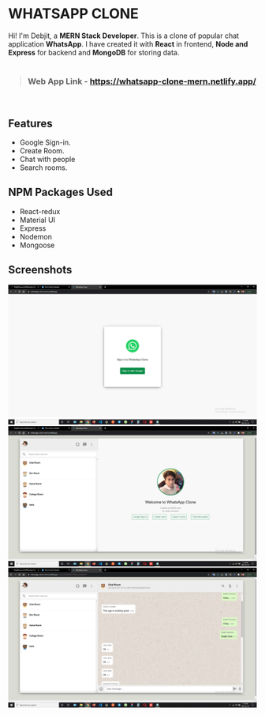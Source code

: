 # WHATSAPP CLONE

Hi! I'm Debjit, a **MERN Stack Developer**. This is a clone of popular chat application **WhatsApp**.
I have created it with **React** in frontend,  **Node and Express** for backend and **MongoDB** for storing data.
<br>
<br>
> ### Web App Link - https://whatsapp-clone-mern.netlify.app/


<br>

## Features

- Google Sign-in.
- Create Room.
- Chat with people
- Search rooms.

##  NPM Packages Used

- React-redux
- Material UI
- Express
- Nodemon
- Mongoose

## Screenshots

<img src="./screenshots/ss1.png" alt=""/>
<br>
<img src="./screenshots/ss2.png" alt=""/>
<br>
<img src="./screenshots/ss3.png" alt=""/>

